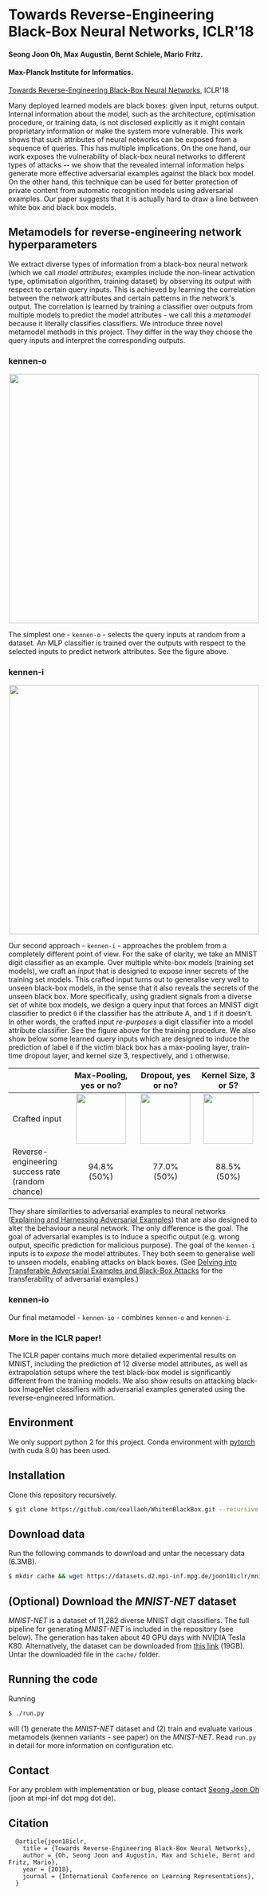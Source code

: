 # Towards Reverse-Engineering Black-Box Neural Networks, ICLR'18

#### Seong Joon Oh, Max Augustin, Bernt Schiele, Mario Fritz.

#### Max-Planck Institute for Informatics.

[Towards Reverse-Engineering Black-Box Neural Networks](https://arxiv.org/abs/1711.01768), ICLR'18

Many deployed learned models are black boxes: given input, returns output. Internal information about the model, such as the architecture, optimisation procedure, or training data, is not disclosed explicitly as it might contain proprietary information or make the system more vulnerable. This work shows that such attributes of neural networks can be exposed from a sequence of queries. This has multiple implications. On the one hand, our work exposes the vulnerability of black-box neural networks to different types of attacks -- we show that the revealed internal information helps generate more effective adversarial examples against the black box model. On the other hand, this technique can be used for better protection of private content from automatic recognition models using adversarial examples. Our paper suggests that it is actually hard to draw a line between white box and black box models.

## Metamodels for reverse-engineering network hyperparameters

We extract diverse types of information from a black-box neural network (which we call _model attributes_; examples include the non-linear activation type, optimisation algorithm, training dataset) by observing its output with respect to certain query inputs. This is achieved by learning the correlation between the network attributes and certain patterns in the network's output. The correlation is learned by training a classifier over outputs from multiple models to predict the model attributes - we call this a _metamodel_ because it literally classifies classifiers. We introduce three novel metamodel methods in this project. They differ in the way they choose the query inputs and interpret the corresponding outputs.

### kennen-o

<p align="center">
<img align="middle" src="http://datasets.d2.mpi-inf.mpg.de/joon18iclr/meta-arch-or.png" width="500" >
</p>

The simplest one - `kennen-o` - selects the query inputs at random from a dataset. An MLP classifier is trained over the outputs with respect to the selected inputs to predict network attributes. See the figure above.

### kennen-i

<p align="center">
<img align="middle" src="http://datasets.d2.mpi-inf.mpg.de/joon18iclr/meta-arch-ic.png" width="500" >
</p>

Our second approach - `kennen-i` - approaches the problem from a completely different point of view. For the sake of clarity, we take an MNIST digit classifier as an example. Over multiple white-box models (training set models), we craft an _input_ that is designed to expose inner secrets of the training set models. This crafted input turns out to generalise very well to unseen black-box models, in the sense that it also reveals the secrets of the unseen black box. More specifically, using gradient signals from a diverse set of white box models, we design a query input that forces an MNIST digit classifier to predict `0` if the classifier has the attribute A, and `1` if it doesn't. In other words, the crafted input _re-purposes_ a digit classifier into a model attribute classifier. See the figure above for the training procedure. We also show below some learned query inputs which are designed to induce the prediction of label `0` if the victim black box has a max-pooling layer, train-time dropout layer, and kernel size 3, respectively, and `1` otherwise.

|| Max-Pooling, yes or no? | Dropout, yes or no? | Kernel Size, 3 or 5?  |
| --- | :---: | :---: | :---: |
|Crafted input| <img src="http://datasets.d2.mpi-inf.mpg.de/joon18iclr/pool.jpg" width="100">  | <img src="http://datasets.d2.mpi-inf.mpg.de/joon18iclr/drop.jpg" width="100"> | <img src="http://datasets.d2.mpi-inf.mpg.de/joon18iclr/ks.jpg" width="100"> |
|Reverse-engineering <br> success rate <br> (random chance)| 94.8% <br> (50%) | 77.0% <br> (50%) | 88.5% <br> (50%) |

They share similarities to adversarial examples to neural networks ([Explaining and Harnessing Adversarial Examples](https://arxiv.org/abs/1412.6572)) that are also designed to alter the behaviour a neural network. The only difference is the goal. The goal of adversarial examples is to induce a specific output (e.g. wrong output, specific prediction for malicious purpose). The goal of the `kennen-i` inputs is to _expose_ the model attributes. They both seem to generalise well to unseen models, enabling attacks on black boxes. (See [Delving into Transferable Adversarial Examples and Black-Box Attacks](https://arxiv.org/abs/1611.02770) for the transferability of adversarial examples.)

### kennen-io

Our final metamodel - `kennen-io` - combines `kennen-o` and `kennen-i`. 

### More in the ICLR paper!

The ICLR paper contains much more detailed experimental results on MNIST, including the prediction of 12 diverse model attributes, as well as extrapolation setups where the test black-box model is significantly different from the training models. We also show results on attacking black-box ImageNet classifiers with adversarial examples generated using the reverse-engineered information.

## Environment

We only support python 2 for this project. Conda environment with [pytorch](http://pytorch.org/) (with cuda 8.0) has been used. 

## Installation

Clone this repository recursively.

```bash
$ git clone https://github.com/coallaoh/WhitenBlackBox.git --recursive
```

## Download data

Run the following commands to download and untar the necessary data (6.3MB).

```bash
$ mkdir cache && wget https://datasets.d2.mpi-inf.mpg.de/joon18iclr/mnist_val.pkl.tar.gz -P cache/ && cd cache && tar xvf mnist_val.pkl.tar.gz && cd ..
```

## (Optional) Download the *MNIST-NET* dataset

*MNIST-NET* is a dataset of 11,282 diverse MNIST digit classifiers. The full pipeline for generating *MNIST-NET* is included in the repository (see below). The generation has taken about 40 GPU days with NVIDIA Tesla K80. Alternatively, the dataset can be downloaded from [this link](https://datasets.d2.mpi-inf.mpg.de/joon18iclr/MNIST-NET.tar.gz) (19GB). Untar the downloaded file in the `cache/` folder. 

## Running the code

Running 
```bash
$ ./run.py
```
will (1) generate the *MNIST-NET* dataset and (2) train and evaluate various metamodels (kennen variants - see paper) on the *MNIST-NET*. Read `run.py` in detail for more information on configuration etc.

## Contact

For any problem with implementation or bug, please contact [Seong Joon Oh](https://www.mpi-inf.mpg.de/departments/computer-vision-and-multimodal-computing/people/seong-joon-oh/) (joon at mpi-inf dot mpg dot de).

## Citation

```
  @article{joon18iclr,
    title = {Towards Reverse-Engineering Black-Box Neural Networks},
    author = {Oh, Seong Joon and Augustin, Max and Schiele, Bernt and Fritz, Mario},
    year = {2018},
    journal = {International Conference on Learning Representations},
  }
```
